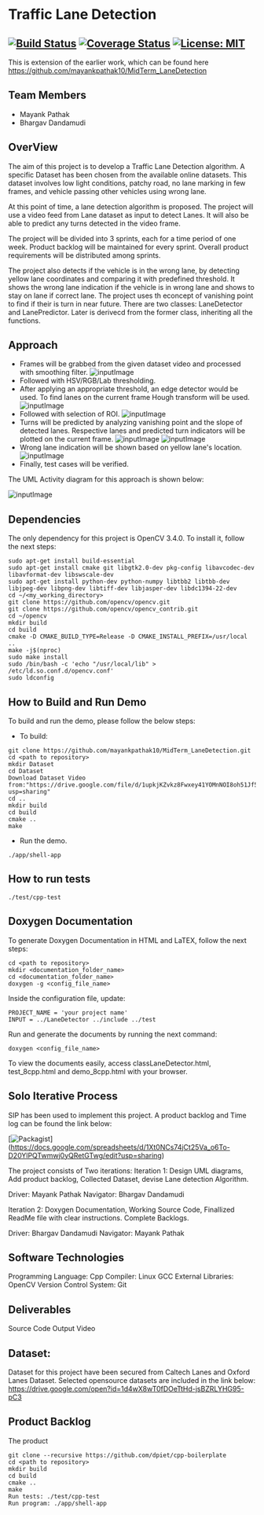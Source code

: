 # Traffic Lane Detection
[![Build Status](https://travis-ci.com/bhargav-umd/AdvanceRoadLaneProcessing.svg?branch=master)](https://travis-ci.com/bhargav-umd/AdvanceRoadLaneProcessing)
[![Coverage Status](https://coveralls.io/repos/github/bhargav-umd/AdvanceRoadLaneProcessing/badge.svg?branch=master)](https://coveralls.io/github/bhargav-umd/AdvanceRoadLaneProcessing?branch=master)
[![License: MIT](https://img.shields.io/badge/License-MIT-yellow.svg)](https://opensource.org/licenses/MIT)
---
This is extension of the earlier work, which can be found here
https://github.com/mayankpathak10/MidTerm_LaneDetection


## Team Members
- Mayank Pathak
- Bhargav Dandamudi
## OverView

The aim of this project is to develop a Traffic Lane Detection algorithm. A specific Dataset has been chosen from the available online datasets. This dataset involves low light conditions, patchy road, no lane marking in few frames, and vehicle passing other vehicles using wrong lane. 

At this point of time, a lane detection algorithm is proposed. The project will use a video feed from Lane dataset as input to detect Lanes. It will also be able to predict any turns detected in the video frame. 

The project will be divided into 3 sprints, each for a time period of one week. Product backlog will be maintained for every sprint. Overall product requirements will be distributed
among sprints.

The project also detects if the vehicle is in the wrong lane, by detecting yellow lane coordinates and comparing it with predefined threshold. It shows the wrong lane indication if the vehicle is in wrong lane and shows to stay on lane if correct lane.
    The project uses th econcept of vanishing point to find if their is turn in near future.
There are two classes: LaneDetector and LanePredictor. Later is derivecd from the former class, inheriting all the functions.


## Approach

- Frames will be grabbed from the given dataset video and processed with smoothing filter. 
![inputImage](https://github.com/mayankpathak10/MidTerm_LaneDetection/blob/master/Outputs/Input%20Image%20Frame.png)
- Followed with HSV/RGB/Lab thresholding.
-  After applying an appropriate threshold, an edge detector would be used. To find lanes on the current frame Hough transform will be used.
![inputImage](https://github.com/mayankpathak10/MidTerm_LaneDetection/blob/master/Outputs/edged%20Image.png)
- Followed with selection of ROI.
![inputImage](https://github.com/mayankpathak10/MidTerm_LaneDetection/blob/master/Outputs/After%20Implementing%20Roi.png)
- Turns will be predicted by analyzing vanishing point and the slope of detected lanes. Respective lanes and predicted turn indicators will be plotted on the current frame.
![inputImage](https://github.com/mayankpathak10/MidTerm_LaneDetection/blob/master/Outputs/LeftTurn.png)
![inputImage](https://github.com/mayankpathak10/MidTerm_LaneDetection/blob/master/Outputs/RightTurn.png)
- Wrong lane indication will be shown based on yellow lane's location.
![inputImage](https://github.com/mayankpathak10/MidTerm_LaneDetection/blob/master/Outputs/WrongLane.png)
- Finally, test cases will be verified.

The UML Activity diagram for this approach is shown below:

![inputImage](https://github.com/mayankpathak10/MidTerm_LaneDetection/blob/master/UML/Revised/Revised_ActivityDiagram_Midterm.jpeg)

## Dependencies

The only dependency for this project is OpenCV 3.4.0. To install it, follow the next steps:

```
sudo apt-get install build-essential
sudo apt-get install cmake git libgtk2.0-dev pkg-config libavcodec-dev libavformat-dev libswscale-dev
sudo apt-get install python-dev python-numpy libtbb2 libtbb-dev libjpeg-dev libpng-dev libtiff-dev libjasper-dev libdc1394-22-dev
cd ~/<my_working_directory>
git clone https://github.com/opencv/opencv.git
git clone https://github.com/opencv/opencv_contrib.git
cd ~/opencv
mkdir build
cd build
cmake -D CMAKE_BUILD_TYPE=Release -D CMAKE_INSTALL_PREFIX=/usr/local ..
make -j$(nproc)
sudo make install
sudo /bin/bash -c 'echo "/usr/local/lib" > /etc/ld.so.conf.d/opencv.conf'
sudo ldconfig
```

## How to Build and Run Demo

To build and run the demo, please follow the below steps:
- To build:
```
git clone https://github.com/mayankpathak10/MidTerm_LaneDetection.git
cd <path to repository>
mkdir Dataset
cd Dataset
Download Dataset Video from:"https://drive.google.com/file/d/1upkjKZvkz8Fwxey41YOMnNOI8oh51Jf5/view?usp=sharing"
cd ..
mkdir build
cd build
cmake ..
make
```
- Run the demo.
 ```
 ./app/shell-app
 ```
 ## How to run tests
```
./test/cpp-test
```

## Doxygen Documentation
To generate Doxygen Documentation in HTML and LaTEX, follow the next steps:
```
cd <path to repository>
mkdir <documentation_folder_name>
cd <documentation_folder_name>
doxygen -g <config_file_name>
```
Inside the configuration file, update:
```
PROJECT_NAME = 'your project name'
INPUT = ../LaneDetector ../include ../test
```
Run and generate the documents by running the next command:
```
doxygen <config_file_name>
```
To view the documents easily, access classLaneDetector.html, test_8cpp.html and demo_8cpp.html with your browser.

## Solo Iterative Process

SIP has been used to implement this project. A product backlog and Time log can be found the link below:

[![Packagist](https://img.shields.io/badge/SIP-Click%20Here-yellow.svg)] (https://docs.google.com/spreadsheets/d/1Xt0NCs74jCt25Va_o6To-D20YlPQTwmwj0yQRetGTwg/edit?usp=sharing)


The project consists of Two iterations:
Iteration 1: Design UML diagrams, Add product backlog, Collected Dataset, devise Lane detection Algorithm.

Driver: Mayank Pathak
Navigator: Bhargav Dandamudi

Iteration 2: Doxygen Documentation, Working Source Code, Finallized ReadMe file with clear instructions. Complete Backlogs.

Driver: Bhargav Dandamudi
Navigator: Mayank Pathak

## Software Technologies

Programming Language: Cpp
Compiler: Linux GCC
External Libraries: OpenCV
Version Control System: Git

## Deliverables

Source Code
Output Video

## Dataset:

Dataset for this project have been secured from Caltech Lanes and Oxford Lanes Dataset. Selected opensource datasets are included in the link below:
https://drive.google.com/open?id=1d4wX8wT0fDOeTtHd-jsBZRLYHG95-pC3

## Product Backlog 

The product 

```
git clone --recursive https://github.com/dpiet/cpp-boilerplate
cd <path to repository>
mkdir build
cd build
cmake ..
make
Run tests: ./test/cpp-test
Run program: ./app/shell-app
```
